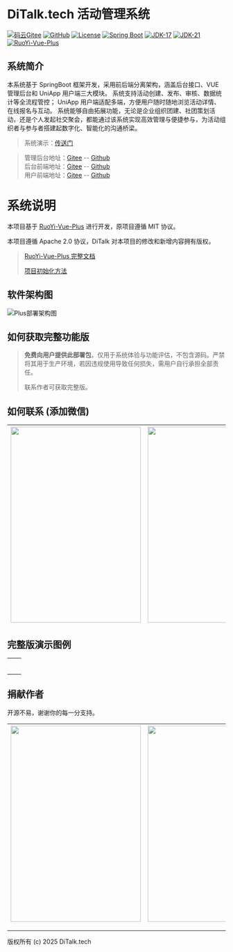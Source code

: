 # DiTalk.tech 活动管理系统

[![码云Gitee](https://gitee.com/ditalk/ditalk-event-boot/badge/star.svg)](https://gitee.com/ditalk/ditalk-event-boot)
[![GitHub](https://img.shields.io/github/stars/ditalk-tech/ditalk-event-boot.svg)](https://github.com/ditalk-tech/ditalk-event-boot)
[![License](https://img.shields.io/badge/license-Apache--2.0-green.svg)](https://gitee.com/weidixian/ditalk-plus/blob/master/LICENSE)
[![Spring Boot](https://img.shields.io/badge/Spring%20Boot-3.4-blue.svg)]()
[![JDK-17](https://img.shields.io/badge/JDK-17-green.svg)]()
[![JDK-21](https://img.shields.io/badge/JDK-21-green.svg)]()
[![RuoYi-Vue-Plus](https://img.shields.io/badge/RuoYi_Vue_Plus-5.4.0-success.svg)](https://gitee.com/dromara/RuoYi-Vue-Plus)

## 系统简介

本系统基于 SpringBoot 框架开发，采用前后端分离架构，涵盖后台接口、VUE 管理后台和 UniApp 用户端三大模块。
系统支持活动创建、发布、审核、数据统计等全流程管控；
UniApp 用户端适配多端，方便用户随时随地浏览活动详情、在线报名与互动。
系统能够自由拓展功能，无论是企业组织团建、社团策划活动，还是个人发起社交聚会，都能通过该系统实现高效管理与便捷参与，为活动组织者与参与者搭建起数字化、智能化的沟通桥梁。

> 系统演示：[传送门](https://demo-event.ditalk.tech/)

> 管理后台地址：[Gitee](https://gitee.com/ditalk/ditalk-event-boot)   -- [Github](https://github.com/ditalk-tech/ditalk-event-boot) <br>
> 后台前端地址：[Gitee](https://gitee.com/ditalk/ditalk-event-ui)     -- [Github](https://github.com/ditalk-tech/ditalk-event-ui) <br>
> 用户前端地址：[Gitee](https://gitee.com/ditalk/ditalk-event-uniapp) -- [Github](https://github.com/ditalk-tech/ditalk-event-uniapp) <br>

# 系统说明

本项目基于 [RuoYi-Vue-Plus](https://gitee.com/dromara/RuoYi-Vue-Plus) 进行开发，原项目遵循 MIT 协议。

本项目遵循 Apache 2.0 协议，DiTalk 对本项目的修改和新增内容拥有版权。

> [RuoYi-Vue-Plus 完整文档](https://plus-doc.dromara.org)
>
> [项目初始化方法](https://plus-doc.dromara.org/#/ruoyi-vue-plus/quickstart/init)

## 软件架构图

![Plus部署架构图](https://foruda.gitee.com/images/1678981882624240692/ae2a3f3e_1766278.png "Plus部署架构图.png")

## 如何获取完整功能版

> **免费向用户提供此部署包**，仅用于系统体验与功能评估，不包含源码。严禁将其用于生产环境，若因违规使用导致任何损失，需用户自行承担全部责任。
>
> 联系作者可获取完整版。

## 如何联系 (添加微信)

| <img src="https://static.ditalk.tech/ditalk-wx-qr-code.jpg" width="300px" height="450px" /> | <img src="https://static.ditalk.tech/my-wx-qr-code.jpg" width="300px" height="450px" /> |
|---------------------------------------------------------------------------------------------|-----------------------------------------------------------------------------------------|

## 完整版演示图例

|   |   |
|---|---|
|   |   |
|   |   |
|   |   |
|   |   |
|   |   |
|   |   |

## 捐献作者

开源不易，谢谢你的每一分支持。

|<img src="https://static.ditalk.tech/weixin-payment.jpg" width="300px" height="450px" />|<img src="https://static.ditalk.tech/alipay-payment.jpg" width="300px" height="450px" />|
|---|---|

---

版权所有 (c) 2025 DiTalk.tech
